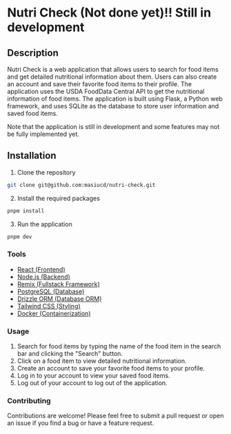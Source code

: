 # Nutri Check (Not done yet)!! Still in development

## Description

Nutri Check is a web application that allows users to search for food items and get detailed nutritional information about them. Users can also create an account and save their favorite food items to their profile. The application uses the USDA FoodData Central API to get the nutritional information of food items. The application is built using Flask, a Python web framework, and uses SQLite as the database to store user information and saved food items.

Note that the application is still in development and some features may not be fully implemented yet.

## Installation

1. Clone the repository

```bash
git clone git@github.com:masiucd/nutri-check.git
```

2. Install the required packages

```bash
pnpm install
```

3. Run the application

```bash
pnpm dev
```

### Tools

- [React (Frontend)](https://reactjs.org/)
- [Node.js (Backend)](https://nodejs.org/)
- [Remix (Fullstack Framework)](https://remix.run/)
- [PostgreSQL (Database)](https://www.postgresql.org/)
- [Drizzle ORM (Database ORM)](https://drizzle.dev/)
- [Tailwind CSS (Styling)](https://tailwindcss.com/)
- [Docker (Containerization)](https://www.docker.com/)

### Usage

1. Search for food items by typing the name of the food item in the search bar and clicking the "Search" button.
2. Click on a food item to view detailed nutritional information.
3. Create an account to save your favorite food items to your profile.
4. Log in to your account to view your saved food items.
5. Log out of your account to log out of the application.

### Contributing

Contributions are welcome! Please feel free to submit a pull request or open an issue if you find a bug or have a feature request.

